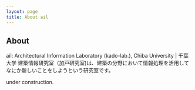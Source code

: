 ```yaml
---
layout: page
title: About ail
---
```


## About
ail: Architectural Information Laboratory (kado-lab.), Chiba University | 千葉大学 建築情報研究室（加戸研究室)は、建築の分野において情報処理を活用してなにか新しいことをしようという研究室です。

under construction.
